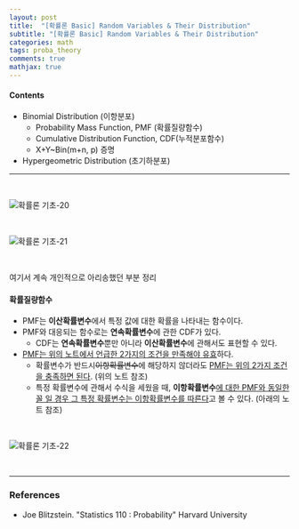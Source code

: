 ```yaml
---
layout: post
title:  "[확률론 Basic] Random Variables & Their Distribution"
subtitle: "[확률론 Basic] Random Variables & Their Distribution"
categories: math
tags: proba_theory
comments: true
mathjax: true
---
```

#### Contents
- Binomial Distribution (이항분포)
	- Probability Mass Function, PMF (확률질량함수)
	- Cumulative Distribution Function, CDF(누적분포함수)
	- X+Y~Bin(m+n, p) 증명
- Hypergeometric Distribution (초기하분포)
 
---
<br>

![확률론 기초-20](https://user-images.githubusercontent.com/53929665/117843503-d6f4e680-b2b9-11eb-821f-cb64b57a138b.jpg)

<br>

![확률론 기초-21](https://user-images.githubusercontent.com/53929665/117843511-d8261380-b2b9-11eb-87ef-749c560f6ffc.jpg)

<br>

여기서 계속 개인적으로 아리송했던 부분 정리
#### 확률질량함수 
- PMF는 <b>이산확률변수</b>에서 특정 값에 대한 확률을 나타내는 함수이다.
- PMF와 대응되는 함수로는 <b>연속확률변수</b>에 관한 CDF가 있다.
	-  CDF는 <b>연속확률변수</b>뿐만 아니라 <b>이산확률변수</b>에 관해서도 표현할 수 있다.
- <u>PMF는 위의 노트에서 언급한 2가지의 조건을 만족해야 유효</u>하다.
	- 확률변수가 반드시~~이항확률변수~~에 해당하지 않더라도 <u>PMF는 위의 2가지 조건을 충족하면 된다</u>. (위의 노트 참조)
	- 특정 확률변수에 관해서 수식을 세웠을 때, <b>이항확률변수</b><u>에 대한 PMF와 동일한 꼴 일 경우 그 특정 확률변수는 이항확률변수를 따른다</u>고 볼 수 있다. (아래의 노트 참조)
	
<br>

![확률론 기초-22](https://user-images.githubusercontent.com/53929665/117843513-d8beaa00-b2b9-11eb-9ec4-97539297a6b8.jpg)


<br>

---

### References
- Joe Blitzstein. "Statistics 110 : Probability"  Harvard University

